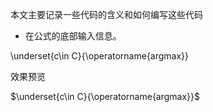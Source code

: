 本文主要记录一些代码的含义和如何编写这些代码

- 在公式的底部输入信息。

\underset{c\in C}{\operatorname{argmax}}

效果预览

$\underset{c\in C}{\operatorname{argmax}}$





